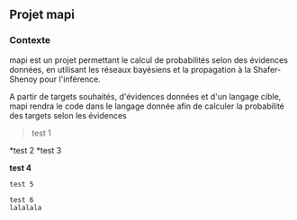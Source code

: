 ## Projet mapi

### Contexte

mapi est un projet permettant le calcul de probabilités selon des évidences données, en utilisant les réseaux bayésiens et la propagation à la Shafer-Shenoy pour l'inférence.

A partir de targets souhaités, d'évidences données et d'un langage cible, mapi rendra le code dans le langage donnée afin de calculer la probabilité des targets selon les évidences


>test 1

*test 2
*test 3

**test 4**

`test 5`

``` 
test 6
lalalala
```

